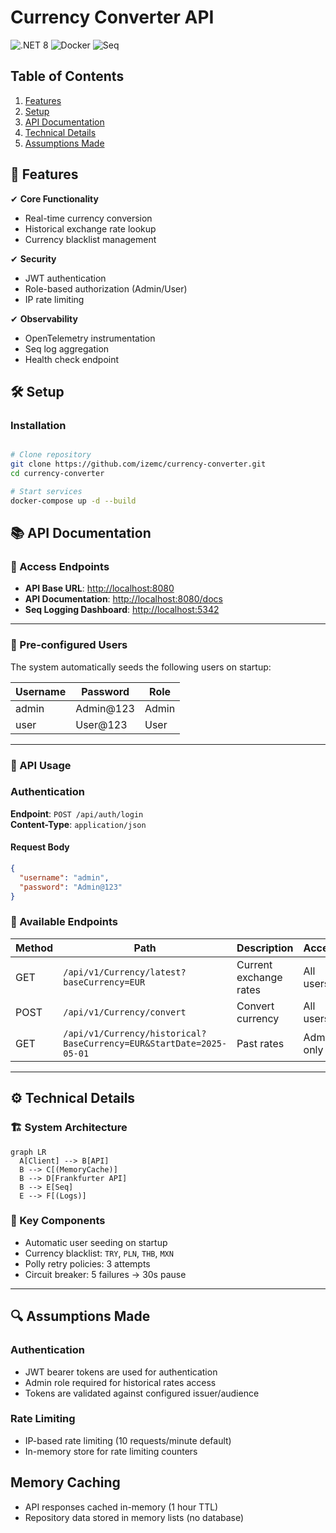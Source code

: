 # Currency Converter API

![.NET 8](https://img.shields.io/badge/.NET-8.0-512BD4)
![Docker](https://img.shields.io/badge/Docker-3.8-2496ED)
![Seq](https://img.shields.io/badge/Logging-Seq-5CB3FF)

## Table of Contents
1. [Features](#-features)
2. [Setup](#%EF%B8%8F-setup)
3. [API Documentation](#-api-documentation)
4. [Technical Details](#-technical-details)
5. [Assumptions Made](#-assumptions-made)

## 🌟 Features
✔ **Core Functionality**
- Real-time currency conversion
- Historical exchange rate lookup
- Currency blacklist management

✔ **Security**
- JWT authentication
- Role-based authorization (Admin/User)
- IP rate limiting

✔ **Observability**
- OpenTelemetry instrumentation
- Seq log aggregation
- Health check endpoint

## 🛠️ Setup

### Installation
```bash

# Clone repository
git clone https://github.com/izemc/currency-converter.git
cd currency-converter

# Start services
docker-compose up -d --build

```

## 📚 API Documentation

### 🔗 Access Endpoints

- **API Base URL**: [http://localhost:8080](http://localhost:8080)
- **API Documentation**: [http://localhost:8080/docs](http://localhost:8080/docs)
- **Seq Logging Dashboard**: [http://localhost:5342](http://localhost:5342)

---

### 👥 Pre-configured Users

The system automatically seeds the following users on startup:

| Username | Password   | Role  |
|----------|------------|-------|
| admin    | Admin@123  | Admin |
| user     | User@123   | User  |

---

### 🔐 API Usage

### Authentication

**Endpoint**: `POST /api/auth/login`  
**Content-Type**: `application/json`

#### Request Body
```json
{
  "username": "admin",
  "password": "Admin@123"
}
```

### 📡 Available Endpoints

| Method | Path                           | Description             | Access     |
|--------|--------------------------------|-------------------------|------------|
| GET    | `/api/v1/Currency/latest?baseCurrency=EUR`                                  | Current exchange rates  | All users  |
| POST   | `/api/v1/Currency/convert`                                                  | Convert currency        | All users  |
| GET    | `/api/v1/Currency/historical?BaseCurrency=EUR&StartDate=2025-05-01`         | Past rates              | Admin only |

---

## ⚙️ Technical Details

### 🏗️ System Architecture

```mermaid
graph LR
  A[Client] --> B[API]
  B --> C[(MemoryCache)]
  B --> D[Frankfurter API]
  B --> E[Seq]
  E --> F[(Logs)]
```

### 🧩 Key Components

- Automatic user seeding on startup
- Currency blacklist: `TRY`, `PLN`, `THB`, `MXN`
- Polly retry policies: 3 attempts
- Circuit breaker: 5 failures → 30s pause

---

## 🔍 Assumptions Made

### Authentication
- JWT bearer tokens are used for authentication  
- Admin role required for historical rates access  
- Tokens are validated against configured issuer/audience  

### Rate Limiting
- IP-based rate limiting (10 requests/minute default)  
- In-memory store for rate limiting counters

## Memory Caching
  - API responses cached in-memory (1 hour TTL)
  - Repository data stored in memory lists (no database)


